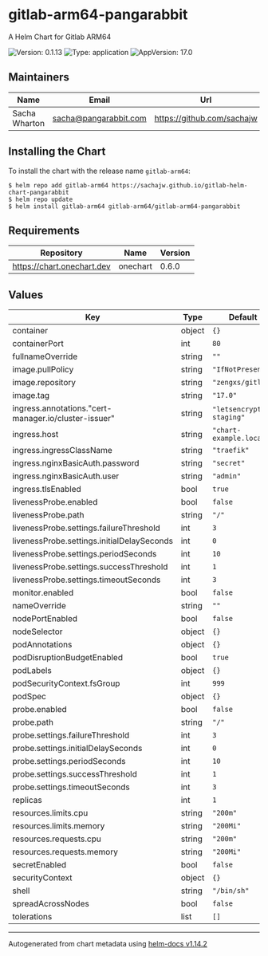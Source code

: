 # gitlab-arm64-pangarabbit

A Helm Chart for Gitlab ARM64

![Version: 0.1.13](https://img.shields.io/badge/Version-0.1.13-informational?style=flat-square)
![Type: application](https://img.shields.io/badge/Type-application-informational?style=flat-square)
![AppVersion: 17.0](https://img.shields.io/badge/AppVersion-17.0-informational?style=flat-square)

## Maintainers

| Name | Email | Url |
| ---- | ------ | --- |
| Sacha Wharton | <sacha@pangarabbit.com> | <https://github.com/sachajw> |

## Installing the Chart

To install the chart with the release name `gitlab-arm64`:

```console
$ helm repo add gitlab-arm64 https://sachajw.github.io/gitlab-helm-chart-pangarabbit
$ helm repo update
$ helm install gitlab-arm64 gitlab-arm64/gitlab-arm64-pangarabbit
```

## Requirements

| Repository | Name | Version |
|------------|------|---------|
| https://chart.onechart.dev | onechart | 0.6.0 |

## Values

| Key | Type | Default | Description |
|-----|------|---------|-------------|
| container | object | `{}` |  |
| containerPort | int | `80` |  |
| fullnameOverride | string | `""` |  |
| image.pullPolicy | string | `"IfNotPresent"` |  |
| image.repository | string | `"zengxs/gitlab"` |  |
| image.tag | string | `"17.0"` |  |
| ingress.annotations."cert-manager.io/cluster-issuer" | string | `"letsencrypt-staging"` |  |
| ingress.host | string | `"chart-example.local"` |  |
| ingress.ingressClassName | string | `"traefik"` |  |
| ingress.nginxBasicAuth.password | string | `"secret"` |  |
| ingress.nginxBasicAuth.user | string | `"admin"` |  |
| ingress.tlsEnabled | bool | `true` |  |
| livenessProbe.enabled | bool | `false` |  |
| livenessProbe.path | string | `"/"` |  |
| livenessProbe.settings.failureThreshold | int | `3` |  |
| livenessProbe.settings.initialDelaySeconds | int | `0` |  |
| livenessProbe.settings.periodSeconds | int | `10` |  |
| livenessProbe.settings.successThreshold | int | `1` |  |
| livenessProbe.settings.timeoutSeconds | int | `3` |  |
| monitor.enabled | bool | `false` |  |
| nameOverride | string | `""` |  |
| nodePortEnabled | bool | `false` |  |
| nodeSelector | object | `{}` |  |
| podAnnotations | object | `{}` |  |
| podDisruptionBudgetEnabled | bool | `true` |  |
| podLabels | object | `{}` |  |
| podSecurityContext.fsGroup | int | `999` |  |
| podSpec | object | `{}` |  |
| probe.enabled | bool | `false` |  |
| probe.path | string | `"/"` |  |
| probe.settings.failureThreshold | int | `3` |  |
| probe.settings.initialDelaySeconds | int | `0` |  |
| probe.settings.periodSeconds | int | `10` |  |
| probe.settings.successThreshold | int | `1` |  |
| probe.settings.timeoutSeconds | int | `3` |  |
| replicas | int | `1` |  |
| resources.limits.cpu | string | `"200m"` |  |
| resources.limits.memory | string | `"200Mi"` |  |
| resources.requests.cpu | string | `"200m"` |  |
| resources.requests.memory | string | `"200Mi"` |  |
| secretEnabled | bool | `false` |  |
| securityContext | object | `{}` |  |
| shell | string | `"/bin/sh"` |  |
| spreadAcrossNodes | bool | `false` |  |
| tolerations | list | `[]` |  |

----------------------------------------------
Autogenerated from chart metadata using [helm-docs v1.14.2](https://github.com/norwoodj/helm-docs/releases/v1.14.2)
